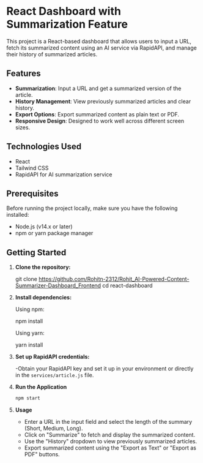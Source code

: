 # React Dashboard with Summarization Feature

This project is a React-based dashboard that allows users to input a URL, fetch its summarized content using an AI service via RapidAPI, and manage their history of summarized articles.

## Features

- **Summarization**: Input a URL and get a summarized version of the article.
- **History Management**: View previously summarized articles and clear history.
- **Export Options**: Export summarized content as plain text or PDF.
- **Responsive Design**: Designed to work well across different screen sizes.

## Technologies Used

- React
- Tailwind CSS
- RapidAPI for AI summarization service

## Prerequisites

Before running the project locally, make sure you have the following installed:

- Node.js (v14.x or later)
- npm or yarn package manager

## Getting Started

1. **Clone the repository:**

   
   git clone <https://github.com/Rohitn-2312/Rohit_AI-Powered-Content-Summarizer-Dashboard_Frontend>
   cd react-dashboard


2. **Install dependencies:**
   
   Using npm:

   npm install
   
   Using yarn:

   yarn install

3. **Set up RapidAPI credentials:**
   
   -Obtain your RapidAPI key and set it up in your environment or directly in the `services/article.js` file.

5. **Run the Application**
   ```bash
   npm start

   
7. **Usage**

   - Enter a URL in the input field and select the length of the summary (Short, Medium, Long).
   - Click on "Summarize" to fetch and display the summarized content.
   - Use the "History" dropdown to view previously summarized articles.
   - Export summarized content using the "Export as Text" or "Export as PDF" buttons.

   
